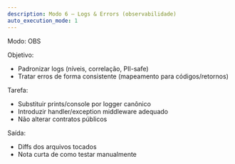 ```yaml
---
description: Modo 6 — Logs & Errors (observabilidade)
auto_execution_mode: 1
---
```


Modo: OBS

Objetivo:
- Padronizar logs (níveis, correlação, PII-safe)
- Tratar erros de forma consistente (mapeamento para códigos/retornos)

Tarefa:
- Substituir prints/console por logger canônico
- Introduzir handler/exception middleware adequado
- Não alterar contratos públicos

Saída:
- Diffs dos arquivos tocados
- Nota curta de como testar manualmente
